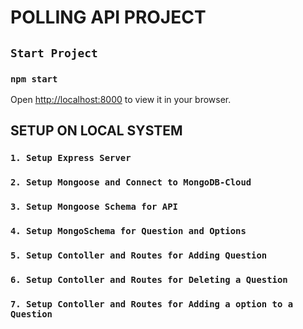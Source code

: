 # POLLING API PROJECT

## `Start Project`

### `npm start`

Open [http://localhost:8000](http://localhost:8000) to view it in your browser.

## SETUP ON LOCAL SYSTEM

### `1. Setup Express Server`
### `2. Setup Mongoose and Connect to MongoDB-Cloud`
### `3. Setup Mongoose Schema for API`
### `4. Setup MongoSchema for Question and Options`
### `5. Setup Contoller and Routes for Adding Question`
### `6. Setup Contoller and Routes for Deleting a Question`
### `7. Setup Contoller and Routes for Adding a option to a Question`

